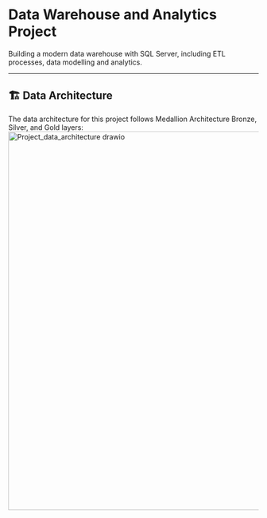 # Data Warehouse and Analytics Project
Building a modern data warehouse with SQL Server, including ETL processes, data modelling and analytics.

---
## 🏗️ Data Architecture

The data architecture for this project follows Medallion Architecture Bronze, Silver, and Gold layers:
<img width="839" height="760" alt="Project_data_architecture drawio" src="https://github.com/user-attachments/assets/4e0859a6-5ab5-4a10-bfab-383cd444b221" />
